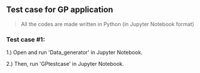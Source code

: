 ## Test case for GP application

> All the codes are made written in Python (in Jupyter Notebook format)

### Test case #1:

1.) Open and run 'Data_generator' in Jupyter Notebook.

2.) Then, run 'GPtestcase' in Jupyter Notebook.


